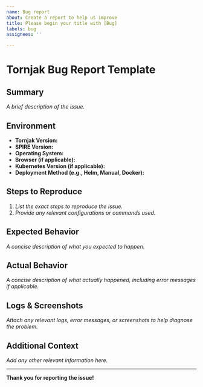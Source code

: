```yaml
---
name: Bug report
about: Create a report to help us improve
title: Please begin your title with [Bug]
labels: bug
assignees: ''

---
```


# Tornjak Bug Report Template

## Summary
*A brief description of the issue.*

## Environment
- **Tornjak Version:**
- **SPIRE Version:**
- **Operating System:**
- **Browser (if applicable):**
- **Kubernetes Version (if applicable):**
- **Deployment Method (e.g., Helm, Manual, Docker):**

## Steps to Reproduce
1. *List the exact steps to reproduce the issue.*
2. *Provide any relevant configurations or commands used.*

## Expected Behavior
*A concise description of what you expected to happen.*

## Actual Behavior
*A concise description of what actually happened, including error messages if applicable.*

## Logs & Screenshots
*Attach any relevant logs, error messages, or screenshots to help diagnose the problem.*

## Additional Context
*Add any other relevant information here.*

---

**Thank you for reporting the issue!**
